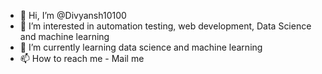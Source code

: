 - 👋 Hi, I’m @Divyansh10100
- 👀 I’m interested in automation testing, web development, Data Science and machine learning
- 🌱 I’m currently learning data science and machine learning
- 📫 How to reach me - Mail me

<!---
Divyansh10100/Divyansh10100 is a ✨ special ✨ repository because its `README.md` (this file) appears on your GitHub profile.
You can click the Preview link to take a look at your changes.
--->
